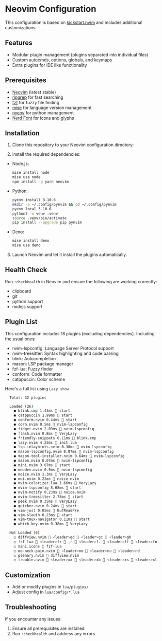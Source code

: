 # Neovim Configuration

This configuration is based on [kickstart.nvim](https://github.com/nvim-lua/kickstart.nvim) and includes additional customizations.

## Features

- Modular plugin management (plugins separated into individual files)
- Custom autocmds, options, globals, and keymaps
- Extra plugins for IDE like functionality

## Prerequisites

- [Neovim](https://neovim.io/) (latest stable)
- [ripgrep](https://github.com/BurntSushi/ripgrep) for fast searching
- [fzf](https://github.com/junegunn/fzf) for fuzzy file finding
- [mise](https://github.com/jdx/mise) for language version management
- [pyenv](https://github.com/pyenv/pyenv) for python management
- [Nerd Font](https://www.nerdfonts.com/font-downloads) for icons and glyphs

## Installation

1. Clone this repository to your Neovim configuration directory:

2. Install the required dependencies:

- Node.js:

  ```bash
  mise install node
  mise use node
  npm install -g yarn neovim
  ```

- Python:

  ```bash
  pyenv install 3.10.6
  mkdir -p ~/.config/pynvim && cd ~/.config/pynvim
  pyenv local 3.10.6
  python3 -m venv .venv
  source .venv/bin/activate
  pip install --upgrade pip pynvim
  ```

- Deno:
  ```bash
  mise install deno
  mise use deno
  ```

3. Launch Neovim and let it install the plugins automatically.

## Health Check

Run `:checkhealth` in Neovim and ensure the following are working correctly:

- clipboard
- git
- python support
- nodejs support

## Plugin List

This configuration includes 18 plugins (excluding dependencies).
Including the usual ones:

- nvim-lspconfig: Language Server Protocol support
- nvim-treesitter: Syntax highlighting and code parsing
- blink: Autocompletion
- mason: LSP package manager
- fzf-lua: Fuzzy finder
- conform: Code formatter
- catppuccin: Color scheme

Here's a full list using `Lazy show`

```bash
  Total: 32 plugins

  Loaded (26)
    ● blink.cmp 1.43ms  start
    ● catppuccin 1.99ms  start
    ● conform.nvim 0.44ms  start
    ● corn.nvim 0.5ms  nvim-lspconfig
    ● fidget.nvim 2.09ms  nvim-lspconfig
    ● flash.nvim 0.8ms  VeryLazy
    ● friendly-snippets 0.11ms  blink.cmp
    ● lazy.nvim 4.25ms  init.lua
    ● lsp-inlayhints.nvim 0.38ms  nvim-lspconfig
    ● mason-lspconfig.nvim 0.07ms  nvim-lspconfig
    ● mason-tool-installer.nvim 0.64ms  nvim-lspconfig
    ● mason.nvim 0.07ms  nvim-lspconfig
    ● mini.nvim 3.07ms  start
    ● neodev.nvim 0.5ms  nvim-lspconfig
    ● noice.nvim 1.3ms  VeryLazy
    ● nui.nvim 0.22ms  noice.nvim
    ● nvim-colorizer.lua 1.66ms  VeryLazy
    ● nvim-lspconfig 8.68ms  start
    ● nvim-notify 0.23ms  noice.nvim
    ● nvim-treesitter 2.78ms  start
    ● peek.nvim 0.35ms  VeryLazy
    ● quicker.nvim 0.24ms  start
    ● vim-just 0.05ms  BufReadPre
    ● vim-sleuth 0.23ms  start
    ● vim-tmux-navigator 0.11ms  start
    ● which-key.nvim 0.38ms  VeryLazy

  Not Loaded (6)
    ○ diffview.nvim  <leader>gd  <leader>gc  <leader>gh
    ○ fzf-lua  <leader>fr  ,r  <leader>f.  <leader>ff  <leader>fn  <leader>fg  <leader>f/  <leader>fh  <leader>fd  <leader>fw  ,,  <leader><leader>  <leader>fp  <leader>fb  <C-P>
    ○ mini.icons  fzf-lua
    ○ no-neck-pain.nvim  <leader>nn  <leader>nu  <leader>nd
    ○ plenary.nvim  diffview.nvim
    ○ trouble.nvim  <leader>xx  <leader>xb  <leader>xs  <leader>xl  <leader>xq
```

## Customization

- Add or modify plugins in `lua/plugins/`
- Adjust config in `lua/config/*.lua`

## Troubleshooting

If you encounter any issues:

1. Ensure all prerequisites are installed
2. Run `:checkhealth` and address any errors
